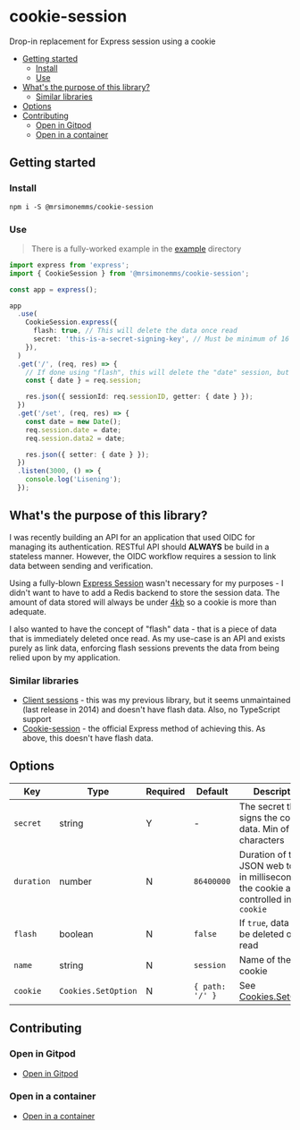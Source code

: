 # cookie-session

Drop-in replacement for Express session using a cookie

<!-- toc -->

* [Getting started](#getting-started)
  * [Install](#install)
  * [Use](#use)
* [What's the purpose of this library?](#whats-the-purpose-of-this-library)
  * [Similar libraries](#similar-libraries)
* [Options](#options)
* [Contributing](#contributing)
  * [Open in Gitpod](#open-in-gitpod)
  * [Open in a container](#open-in-a-container)

<!-- Regenerate with "pre-commit run -a markdown-toc" -->

<!-- tocstop -->

## Getting started

### Install

```shell
npm i -S @mrsimonemms/cookie-session
```

### Use

> There is a fully-worked example in the [example](./example/) directory

```typescript
import express from 'express';
import { CookieSession } from '@mrsimonemms/cookie-session';

const app = express();

app
  .use(
    CookieSession.express({
      flash: true, // This will delete the data once read
      secret: 'this-is-a-secret-signing-key', // Must be minimum of 16 characters
    }),
  )
  .get('/', (req, res) => {
    // If done using "flash", this will delete the "date" session, but not "date2"
    const { date } = req.session;

    res.json({ sessionId: req.sessionID, getter: { date } });
  })
  .get('/set', (req, res) => {
    const date = new Date();
    req.session.date = date;
    req.session.data2 = date;

    res.json({ setter: { date } });
  })
  .listen(3000, () => {
    console.log('Lisening');
  });
```

## What's the purpose of this library?

I was recently building an API for an application that used OIDC for managing
its authentication. RESTful API should **ALWAYS** be build in a stateless manner.
However, the OIDC workflow requires a session to link data between sending and
verification.

Using a fully-blown [Express Session](https://expressjs.com/en/resources/middleware/cookie-session.html)
wasn't necessary for my purposes - I didn't want to have to add a Redis backend
to store the session data. The amount of data stored will always be under
[4kb](https://support.convert.com/hc/en-us/articles/4511582623117-Cookie-size-limits-and-the-impact-on-the-use-of-Convert-goals)
so a cookie is more than adequate.

I also wanted to have the concept of "flash" data - that is a piece of data that
is immediately deleted once read. As my use-case is an API and exists purely
as link data, enforcing flash sessions prevents the data from being relied upon
by my application.

### Similar libraries

* [Client sessions](https://github.com/mozilla/node-client-sessions) - this was my
  previous library, but it seems unmaintained (last release in 2014) and doesn't
  have flash data. Also, no TypeScript support
* [Cookie-session](https://github.com/expressjs/cookie-session) - the official
  Express method of achieving this. As above, this doesn't have flash data.

## Options

| Key | Type | Required | Default | Description |
| --- | --- | --- | --- | --- |
| `secret` | string | Y | - | The secret that signs the cookie data. Min of 16 characters |
| `duration` | number | N | `86400000` | Duration of the JSON web token in milliseconds - the cookie age is controlled in `cookie` |
| `flash` | boolean | N | `false` | If `true`, data will be deleted once read |
| `name` | string | N | `session` | Name of the cookie |
| `cookie` | `Cookies.SetOption` | N | `{ path: '/' }` | See [Cookies.SetOption](https://github.com/pillarjs/cookies?tab=readme-ov-file#cookiessetname--values--options) |

## Contributing

### Open in Gitpod

* [Open in Gitpod](https://gitpod.io/from-referrer/)

### Open in a container

* [Open in a container](https://code.visualstudio.com/docs/devcontainers/containers)
